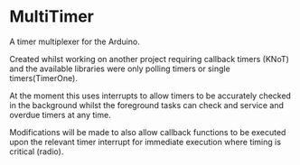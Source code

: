 MultiTimer
==========

A timer multiplexer for the Arduino.


Created whilst working on another project requiring callback timers (KNoT) and the available libraries were only polling timers or single timers(TimerOne).

At the moment this uses interrupts to allow timers to be accurately checked in the background whilst the foreground tasks can check and service and overdue timers at any time.

Modifications will be made to also allow callback functions to be executed upon the relevant timer interrupt for immediate execution where timing is critical (radio).